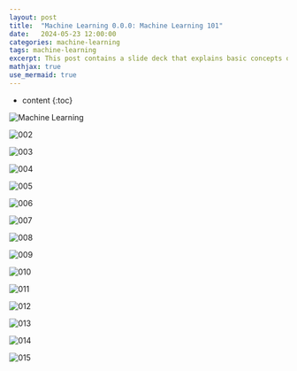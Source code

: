 ```yaml
---
layout: post
title:  "Machine Learning 0.0.0: Machine Learning 101"
date:   2024-05-23 12:00:00
categories: machine-learning 
tags: machine-learning
excerpt: This post contains a slide deck that explains basic concepts of Machine Learning with a focus on Nueural Networks.
mathjax: true
use_mermaid: true
---
```


* content
{:toc}


![Machine Learning](/assets/images/ML/000/001.png)

![002](/assets/images/ML/000/002.png)

![003](/assets/images/ML/000/003.png)

![004](/assets/images/ML/000/004.png)

![005](/assets/images/ML/000/005.png)

![006](/assets/images/ML/000/006.png)

![007](/assets/images/ML/000/007.png)

![008](/assets/images/ML/000/008.png)

![009](/assets/images/ML/000/009.png)

![010](/assets/images/ML/000/010.png)

![011](/assets/images/ML/000/011.png)

![012](/assets/images/ML/000/012.png)

![013](/assets/images/ML/000/013.png)

![014](/assets/images/ML/000/014.png)

![015](/assets/images/ML/000/015.png)



